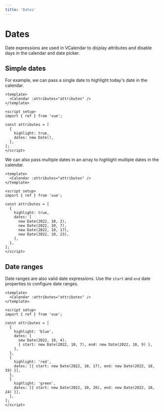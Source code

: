 ```yaml
---
title: 'Dates'
---
```


# Dates

Date expressions are used in VCalendar to display attributes and disable days in the calendar and date picker.

## Simple dates

For example, we can pass a single date to highlight today's date in the calendar.

<Example centered>
  <DatesSimpleSingle />
</Example>

```vue{11}
<template>
  <Calendar :attributes="attributes" />
</template>

<script setup>
import { ref } from 'vue';

const attributes = [
  {
    highlight: true,
    dates: new Date(),
  },
];
</script>
```

We can also pass multiple dates in an array to highlight multiple dates in the calendar.

<Example centered>
  <DatesSimpleMultiple />
</Example>

```vue{11-16}
<template>
  <Calendar :attributes="attributes" />
</template>

<script setup>
import { ref } from 'vue';

const attributes = [
  {
    highlight: true,
    dates: [
      new Date(2022, 10, 2),
      new Date(2022, 10, 7),
      new Date(2022, 10, 17),
      new Date(2022, 10, 23),
    ],
  },
];
</script>
```

## Date ranges

Date ranges are also valid date expressions. Use the `start` and `end` date properties to configure date ranges.

<Example centered>
  <DatesRangeMultiple />
</Example>

```vue
<template>
  <Calendar :attributes="attributes" />
</template>

<script setup>
import { ref } from 'vue';

const attributes = [
  {
    highlight: 'blue',
    dates: [
      new Date(2022, 10, 4),
      { start: new Date(2022, 10, 7), end: new Date(2022, 10, 9) },
    ],
  },
  {
    highlight: 'red',
    dates: [{ start: new Date(2022, 10, 17), end: new Date(2022, 10, 19) }],
  },
  {
    highlight: 'green',
    dates: [{ start: new Date(2022, 10, 20), end: new Date(2022, 10, 24) }],
  },
];
</script>
```